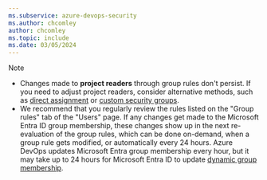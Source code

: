 ```yaml
---
ms.subservice: azure-devops-security
ms.author: chcomley
author: chcomley
ms.topic: include
ms.date: 03/05/2024
---
```

 

> [!NOTE]
> - Changes made to **project readers** through group rules don't persist. If you need to adjust project readers, consider alternative methods, such as [direct assignment](../change-access-levels.md) or [custom security groups](../add-remove-manage-user-group-security-group.md).
> - We recommend that you regularly review the rules listed on the "Group rules" tab of the "Users" page. If any changes get made to the Microsoft Entra ID group membership, these changes show up in the next re-evaluation of the group rules, which can be done on-demand, when a group rule gets modified, or automatically every 24 hours. Azure DevOps updates Microsoft Entra group membership every hour, but it may take up to 24 hours for Microsoft Entra ID to update [dynamic group membership](/azure/active-directory/enterprise-users/groups-dynamic-membership).
 
